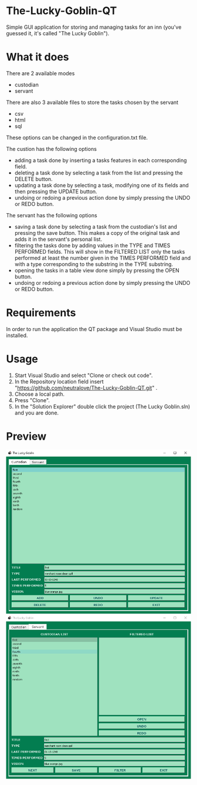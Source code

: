 # The-Lucky-Goblin-QT
Simple GUI application for storing and managing tasks for an inn (you've guessed it, it's called "The Lucky Goblin").

# What it does
There are 2 available modes
- custodian
- servant

There are also 3 available files to store the tasks chosen by the servant
- csv
- html
- sql

These options can be changed in the configuration.txt file.

The custion has the following options
- adding a task done by inserting a tasks features in each corresponding field.
- deleting a task done by selecting a task from the list and pressing the DELETE button.
- updating a task done by selecting a task, modifying one of its fields and then pressing the UPDATE button.
- undoing or redoing a previous action done by simply pressing the UNDO or REDO button.

The servant has the following options
- saving a task done by selecting a task from the custodian's list and pressing the save button. This makes a copy of the original task and adds it in the servant's personal list.
- filtering the tasks done by adding values in the TYPE and TIMES PERFORMED fields. This will show in the FILTERED LIST only the tasks performed at least the number given in the TIMES PERFORMED field and with a type corresponding to the substring in the TYPE substring.
- opening the tasks in a table view done simply by pressing the OPEN button.
- undoing or redoing a previous action done by simply pressing the UNDO or REDO button.

# Requirements
In order to run the application the QT package and Visual Studio must be installed.

# Usage

1. Start Visual Studio and select "Clone or check out code".
2. In the Repository location field insert "https://github.com/neutralove/The-Lucky-Goblin-QT.git" .
3. Choose a local path.
4. Press "Clone".
5. In the "Solution Explorer" double click the project (The Lucky Goblin.sln) and you are done.

# Preview

![](Preview/previewC.png) ![](Preview/previewS.png)
